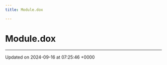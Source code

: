 ```yaml
---
title: Module.dox

---
```


# Module.dox








-------------------------------

Updated on 2024-09-16 at 07:25:46 +0000
